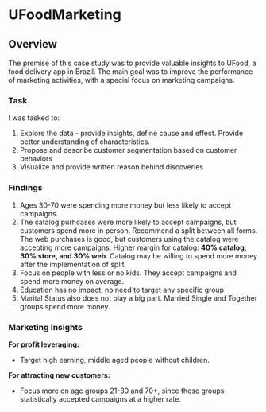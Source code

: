 # UFoodMarketing


## Overview

The premise of this case study was to provide valuable insights to UFood, a food delivery app in Brazil. The main goal was to improve the performance of marketing activities, with a special focus on marketing campaigns. 

### Task

I was tasked to: 

1. Explore the data - provide insights, define cause and effect. Provide better understanding of characteristics.
2. Propose and describe customer segmentation based on customer behaviors
3. Visualize and provide written reason behind discoveries

### Findings

1. Ages 30-70 were spending more money but less likely to accept campaigns.
2. The catalog purhcases were more likely to accept campaigns, but customers spend more in person. Recommend a split between all forms. The web purchases is good, but customers using the catalog were accepting more campaigns. Higher margin for catalog: **40% catalog, 30% store, and 30% web**. Catalog may be willing to spend more money after the implementation of split.
3. Focus on people with less or no kids. They accept campaigns and spend more money on average.
4. Education has no impact, no need to target any specific group
5. Marital Status also does not play a big part. Married Single and Together groups spend more money.

### Marketing Insights

**For profit leveraging:**
+ Target high earning, middle aged people without children.

**For attracting new customers:**
+ Focus more on age groups 21-30 and 70+, since these groups statistically accepted campaigns at a higher rate.
